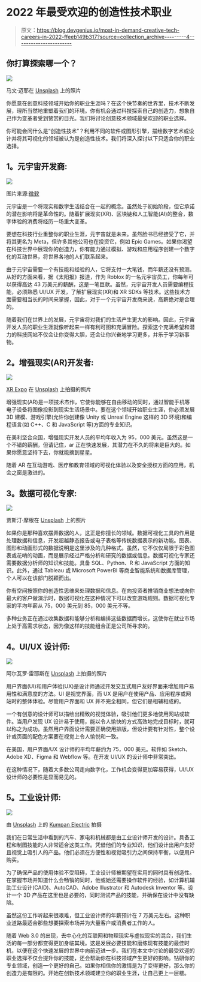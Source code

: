 # 2022 年最受欢迎的创造性技术职业

> 原文：<https://blog.devgenius.io/most-in-demand-creative-tech-careers-in-2022-ffeeb149b317?source=collection_archive---------4----------------------->

## 你打算探索哪一个？

![](img/4e22121f695479a1a5a7b4151a136f9a.png)

马文·迈耶在 [Unsplash](https://unsplash.com?utm_source=medium&utm_medium=referral) 上的照片

你愿意在创意科技领域开始你的职业生涯吗？在这个快节奏的世界里，技术不断发展，理所当然地重塑着我们的环境。你有机会通过科技探索自己的创造力，想象自己作为变革者受到赞赏的目光。我们将讨论创意技术领域最受欢迎的职业选择。

你可能会问什么是“创造性技术”？利用不同的软件或图形引擎，描绘数字艺术或设计并将其可视化的领域被认为是创造性技术。我们将深入探讨以下只适合你的职业选择。

## **1。元宇宙开发商:**

![](img/bc0afe976ef7d0bfb51743375f416a5a.png)

图片来源:[微软](https://docs.microsoft.com/en-us/mesh/overview)

元宇宙是一个将现实和数字生活结合在一起的概念。虽然处于初始阶段，但它承诺的潜在影响将是革命性的。随着扩展现实(XR)、区块链和人工智能(AI)的整合，数字体验的消费将经历一场重大变革。

要想在科技行业重整你的职业生涯，元宇宙就是未来。虽然脸书已经接受了它，并将其更名为 Meta，但许多其他公司也在投资它，例如 Epic Games。如果你渴望在科技世界中展现你的创造力，你有能力通过模拟、游戏和应用程序创建一个数字化的互动世界，将世界各地的人们联系起来。

由于元宇宙需要一个有技能和经验的人，它将支付一大笔钱，而年薪还没有预测。从好的方面来看，据《太阳报》报道，作为 Roblox 的一名元宇宙员工，你每年可以获得高达 43 万美元的薪酬，这是一笔巨款。虽然，元宇宙开发人员需要编程技能，必须熟悉 UI/UX 开发，了解扩展现实(XR)和 XR SDKs 等技术。这些技术方面需要相当长的时间来掌握，因此，对于一个元宇宙开发商来说，高薪绝对是合理的。

随着我们在世界上的发展，元宇宙将对我们的生活产生更大的影响。因此，元宇宙开发人员的职业生涯就像听起来一样有利可图和充满冒险。探索这个充满希望和潜力的科技网站不仅会让你变得大胆，还会让你兴奋地学习更多，并乐于学习新事物。

## **2。增强现实(AR)开发者:**

![](img/397711e2f40917a6e09e6e06b519899c.png)

[XR Expo](https://unsplash.com/@xrexpo?utm_source=medium&utm_medium=referral) 在 [Unsplash](https://unsplash.com?utm_source=medium&utm_medium=referral) 上拍摄的照片

增强现实(AR)是一项技术杰作，它使你能够在自由移动的同时，通过智能手机等电子设备将图像投影到现实生活场景中。要在这个领域开始职业生涯，你必须发展 3D 建模、游戏引擎(允许你创建像 Unity 或 Unreal Engine 这样的 3D 环境)和编程语言(如 C++、C 和 JavaScript 等)方面的专业知识。

在美利坚合众国，增强现实开发人员的平均年收入为 95，000 美元。虽然这是一个不错的薪酬，但请记住，ar 正在快速发展，其潜力在不久的将来是巨大的。如果你愿意坚持下去，你就能摘到星星。

随着 AR 在互动游戏、医疗和教育领域的可视化体验以及安全授权方面的应用，机会之窗是激进的。

## **3。数据可视化专家:**

![](img/215862e4b2be595498b3a1bf433863dc.png)

贾斯汀·摩根在 [Unsplash](https://unsplash.com?utm_source=medium&utm_medium=referral) 上的照片

如果你是那种喜欢摆弄数据的人，这正是你擅长的领域。数据可视化工具的作用是处理数据和信息，开发超越静态报告或电子表格等传统数据表示的新功能。图表、图形和动画形式的数据说明是这里涉及的几种格式。虽然，它不仅仅局限于彩色图表或花哨的动画，而是展示经过严格分析和研究的数据或信息。数据可视化专家还需要数据分析师的知识和技能。具备 SQL、Python、R 和 JavaScript 方面的知识。此外，通过 Tableau 或 Microsoft PowerBI 等商业智能系统和数据库管理，个人可以在该部门脱颖而出。

你有空间按照你的创造性思维来处理数据和信息。在向投资者推销商业想法或向你最大的客户做演示时，数据可视化在这种情况下可以改变游戏规则。数据可视化专家的平均年薪从 75，000 美元到 85，000 美元不等。

多种业务正在通过收集数据和能够分析和编排这些数据而增长，这使你在就业市场上处于高需求状态，因为像这样的技能组合正是公司所寻求的。

## **4。UI/UX 设计师:**

![](img/429d70dbb6d25094d38f003a1a7b57ed.png)

阿尔瓦罗·雷耶斯在 [Unsplash](https://unsplash.com?utm_source=medium&utm_medium=referral) 上拍摄的照片

用户界面(UI)和用户体验(UX)是设计师通过开发交互式用户友好界面来增加用户易用性和满意度的方法。UI 是视觉界面，而 UX 是用户在使用产品、应用程序或网站时的整体体验。尽管用户界面和 UX 并不完全相同，但它们是相辅相成的。

一个有创意的设计师可以描绘出精致的视觉体验，吸引他们更多地使用网站或软件。当用户发现 UX 设计易于使用，能以令人愉快的方式高效地完成目标时，就可以称之为成功。虽然用户界面设计需要正确使用排版，但设计要有针对性，整个设计或页面的配色方案要在视觉上令人愉悦和一致。

在美国，用户界面/UX 设计师的平均年薪约为 75，000 美元。软件如 Sketch、Adobe XD、Figma 和 Webflow 等。在开发 UI/UX 的设计师中非常突出。

在这种情况下，随着大多数公司走向数字化，工作机会变得更加容易获得，UI/UX 设计师的必要性是显而易见的。

## **5。工业设计师:**

![](img/7a41611a343cc8f37d500b957e004086.png)

由 [Unsplash](https://unsplash.com?utm_source=medium&utm_medium=referral) 上的 [Kumpan Electric](https://unsplash.com/@kumpan_electric?utm_source=medium&utm_medium=referral) 拍摄

我们在日常生活中看到的汽车、家电和机械都是由工业设计师开发的设计。具备工程和制图技能的人非常适合这类工作。凭借他们的专业知识，他们设计出用户友好且视觉上吸引人的产品。他们必须在方便性和视觉吸引力之间保持平衡，以便用户购买。

为了确保产品的使用体验不受阻碍，工业设计师被期望在实用的同时具有创造性。在掌握市场并知道什么会畅销的同时，他或她还需要操作软件的经验，如计算机辅助工业设计(CAID)、AutoCAD、Adobe Illustrator 和 Autodesk Inventor 等。设计一个 3D 产品在这里也是必要的，同时测试产品的技能，并确保在设计中没有缺陷。

虽然这份工作听起来很艰难，但工业设计师的年薪预计在 7 万美元左右。这种职业道路最适合那些想要探索市场并为大量客户或消费者工作的人。

随着 Web 3.0 的出现，去中心化的互联网和物理现实与虚拟现实的混合，我们生活的每一部分都变得更加身临其境。这是发展必要技能和磨练现有技能的最佳时机，以便在这个快速发展的世界中向前迈进一步。我们在本文中讨论的最受欢迎的职业选择不仅会提升你的技能，还会帮助你在科技领域产生更好的影响。钻研你的专业领域，创造一个更好的自己。如果你相信你的激情是为了变得更好，那么你的创造力是有限的。开始在创新技术领域建立你的职业生涯，让自己更上一层楼。